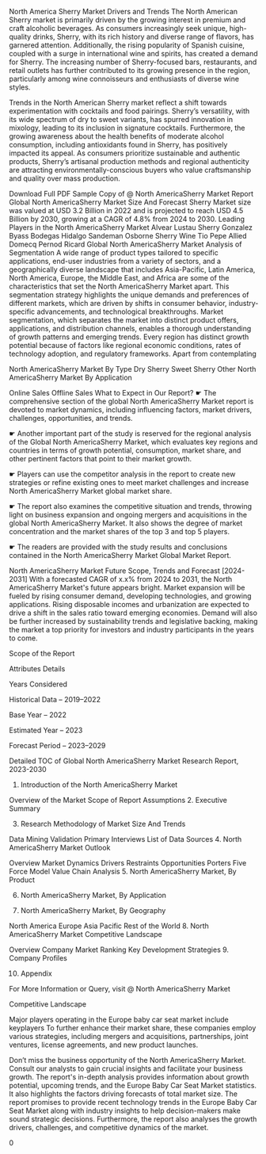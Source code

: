 North America Sherry Market Drivers and Trends
The North American Sherry market is primarily driven by the growing interest in premium and craft alcoholic beverages. As consumers increasingly seek unique, high-quality drinks, Sherry, with its rich history and diverse range of flavors, has garnered attention. Additionally, the rising popularity of Spanish cuisine, coupled with a surge in international wine and spirits, has created a demand for Sherry. The increasing number of Sherry-focused bars, restaurants, and retail outlets has further contributed to its growing presence in the region, particularly among wine connoisseurs and enthusiasts of diverse wine styles.

Trends in the North American Sherry market reflect a shift towards experimentation with cocktails and food pairings. Sherry’s versatility, with its wide spectrum of dry to sweet variants, has spurred innovation in mixology, leading to its inclusion in signature cocktails. Furthermore, the growing awareness about the health benefits of moderate alcohol consumption, including antioxidants found in Sherry, has positively impacted its appeal. As consumers prioritize sustainable and authentic products, Sherry’s artisanal production methods and regional authenticity are attracting environmentally-conscious buyers who value craftsmanship and quality over mass production.

Download Full PDF Sample Copy of @ North AmericaSherry Market Report  
Global North AmericaSherry Market Size And Forecast
Sherry Market size was valued at USD 3.2 Billion in 2022 and is projected to reach USD 4.5 Billion by 2030, growing at a CAGR of 4.8% from 2024 to 2030.
Leading Players in the North AmericaSherry Market
Alvear
Lustau Sherry
Gonzalez Byass
Bodegas Hidalgo
Sandeman
Osborne
Sherry Wine
Tio Pepe
Allied Domecq
Pernod Ricard
Global North AmericaSherry Market Analysis of Segmentation
A wide range of product types tailored to specific applications, end-user industries from a variety of sectors, and a geographically diverse landscape that includes Asia-Pacific, Latin America, North America, Europe, the Middle East, and Africa are some of the characteristics that set the North AmericaSherry Market apart. This segmentation strategy highlights the unique demands and preferences of different markets, which are driven by shifts in consumer behavior, industry-specific advancements, and technological breakthroughs. Market segmentation, which separates the market into distinct product offers, applications, and distribution channels, enables a thorough understanding of growth patterns and emerging trends. Every region has distinct growth potential because of factors like regional economic conditions, rates of technology adoption, and regulatory frameworks. Apart from contemplating

North AmericaSherry Market By Type
Dry Sherry
Sweet Sherry
Other
North AmericaSherry Market By Application

Online Sales
Offline Sales
What to Expect in Our Report?
☛ The comprehensive section of the global North AmericaSherry Market report is devoted to market dynamics, including influencing factors, market drivers, challenges, opportunities, and trends.

☛ Another important part of the study is reserved for the regional analysis of the Global North AmericaSherry Market, which evaluates key regions and countries in terms of growth potential, consumption, market share, and other pertinent factors that point to their market growth.

☛ Players can use the competitor analysis in the report to create new strategies or refine existing ones to meet market challenges and increase North AmericaSherry Market global market share.

☛ The report also examines the competitive situation and trends, throwing light on business expansion and ongoing mergers and acquisitions in the global North AmericaSherry Market. It also shows the degree of market concentration and the market shares of the top 3 and top 5 players.

☛ The readers are provided with the study results and conclusions contained in the North AmericaSherry Market Global Market Report.

North AmericaSherry Market Future Scope, Trends and Forecast [2024-2031]
With a forecasted CAGR of x.x% from 2024 to 2031, the North AmericaSherry Market's future appears bright. Market expansion will be fueled by rising consumer demand, developing technologies, and growing applications. Rising disposable incomes and urbanization are expected to drive a shift in the sales ratio toward emerging economies. Demand will also be further increased by sustainability trends and legislative backing, making the market a top priority for investors and industry participants in the years to come.

Scope of the Report

Attributes Details

Years Considered

Historical Data – 2019–2022

Base Year – 2022

Estimated Year – 2023

Forecast Period – 2023–2029

Detailed TOC of Global North AmericaSherry Market Research Report, 2023-2030
1. Introduction of the North AmericaSherry Market

Overview of the Market
Scope of Report
Assumptions
2. Executive Summary

3. Research Methodology of Market Size And Trends

Data Mining
Validation
Primary Interviews
List of Data Sources
4. North AmericaSherry Market Outlook

Overview
Market Dynamics
Drivers
Restraints
Opportunities
Porters Five Force Model
Value Chain Analysis
5. North AmericaSherry Market, By Product

6. North AmericaSherry Market, By Application

7. North AmericaSherry Market, By Geography

North America
Europe
Asia Pacific
Rest of the World
8. North AmericaSherry Market Competitive Landscape

Overview
Company Market Ranking
Key Development Strategies
9. Company Profiles

10. Appendix

For More Information or Query, visit @ North AmericaSherry Market

Competitive Landscape

Major players operating in the Europe baby car seat market include keyplayers To further enhance their market share, these companies employ various strategies, including mergers and acquisitions, partnerships, joint ventures, license agreements, and new product launches.

Don’t miss the business opportunity of the North AmericaSherry Market. Consult our analysts to gain crucial insights and facilitate your business growth.
The report's in-depth analysis provides information about growth potential, upcoming trends, and the Europe Baby Car Seat Market statistics. It also highlights the factors driving forecasts of total market size. The report promises to provide recent technology trends in the Europe Baby Car Seat Market along with industry insights to help decision-makers make sound strategic decisions. Furthermore, the report also analyses the growth drivers, challenges, and competitive dynamics of the market.

0
